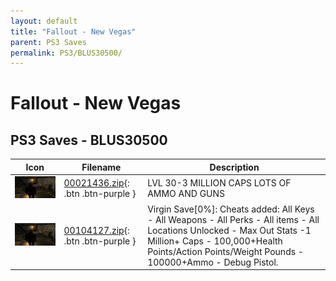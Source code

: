```yaml
---
layout: default
title: "Fallout - New Vegas"
parent: PS3 Saves
permalink: PS3/BLUS30500/
---
```

# Fallout - New Vegas

## PS3 Saves - BLUS30500

| Icon | Filename | Description |
|------|----------|-------------|
| ![Fallout - New Vegas](ICON0.PNG) | [00021436.zip](00021436.zip){: .btn .btn-purple } | LVL 30-3 MILLION CAPS LOTS OF AMMO AND GUNS |
| ![Fallout - New Vegas](ICON0.PNG) | [00104127.zip](00104127.zip){: .btn .btn-purple } | Virgin Save[0%]: Cheats added: All Keys - All Weapons - All Perks - All items - All Locations Unlocked - Max Out Stats -1 Million+ Caps - 100,000+Health Points/Action Points/Weight Pounds - 100000+Ammo - Debug Pistol. |

